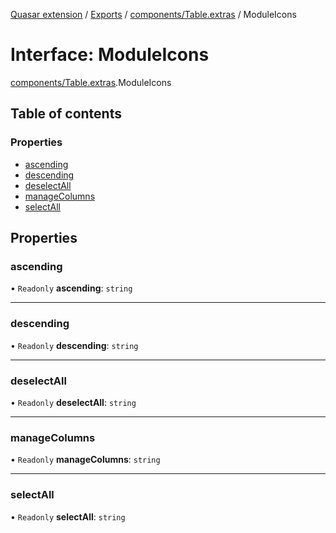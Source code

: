 [Quasar extension](../index.md) / [Exports](../modules.md) / [components/Table.extras](../modules/components_Table_extras.md) / ModuleIcons

# Interface: ModuleIcons

[components/Table.extras](../modules/components_Table_extras.md).ModuleIcons

## Table of contents

### Properties

- [ascending](components_Table_extras.ModuleIcons.md#ascending)
- [descending](components_Table_extras.ModuleIcons.md#descending)
- [deselectAll](components_Table_extras.ModuleIcons.md#deselectall)
- [manageColumns](components_Table_extras.ModuleIcons.md#managecolumns)
- [selectAll](components_Table_extras.ModuleIcons.md#selectall)

## Properties

### ascending

• `Readonly` **ascending**: `string`

___

### descending

• `Readonly` **descending**: `string`

___

### deselectAll

• `Readonly` **deselectAll**: `string`

___

### manageColumns

• `Readonly` **manageColumns**: `string`

___

### selectAll

• `Readonly` **selectAll**: `string`
